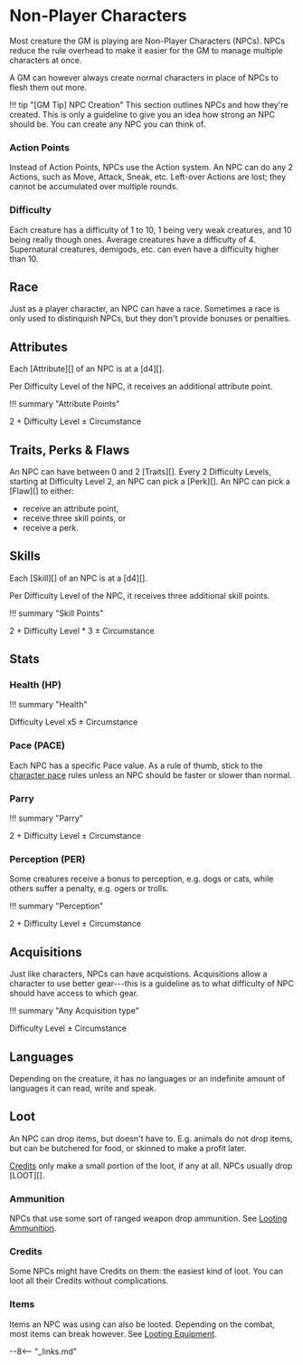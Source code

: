 # Non-Player Characters

Most creature the GM is playing are Non-Player Characters (NPCs). NPCs reduce
the rule overhead to make it easier for the GM to manage multiple characters at
once.

A GM can however always create normal characters in place of NPCs to flesh them
out more.

!!! tip "[GM Tip] NPC Creation"
    This section outlines NPCs and how they're created. This is only a guideline
    to give you an idea how strong an NPC should be. You can create any NPC you
    can think of.

### Action Points

Instead of Action Points, NPCs use the Action system. An NPC can do any 2
Actions, such as Move, Attack, Sneak, etc. Left-over Actions are lost; they
cannot be accumulated over multiple rounds.

### Difficulty

Each creature has a difficulty of 1 to 10, 1 being very weak creatures, and 10
being really though ones. Average creatures have a difficulty of 4. Supernatural
creatures, demigods, etc. can even have a difficulty higher than 10.

## Race

Just as a player character, an NPC can have a race. Sometimes a race is only
used to distinquish NPCs, but they don't provide bonuses or penalties.

## Attributes

Each [Attribute][] of an NPC is at a [d4][].

Per Difficulty Level of the NPC, it receives an additional attribute point.

!!! summary "Attribute Points"
    <div class="formula formula-top formula-bottom">
        <span data-bracket-bottom="Base">2</span> +
        <span data-bracket-top="Base">Difficulty Level</span> ±
        <span data-bracket-bottom="Perks / Flaws / Race">Circumstance</span>
    </div>

## Traits, Perks & Flaws

An NPC can have between 0 and 2 [Traits][]. Every 2 Difficulty Levels, starting
at Difficulty Level 2, an NPC can pick a [Perk][]. An NPC can pick a [Flaw][] to
either:

* receive an attribute point,
* receive three skill points, or
* receive a perk.

## Skills

Each [Skill][] of an NPC is at a [d4][].

Per Difficulty Level of the NPC, it receives three additional skill points.

!!! summary "Skill Points"
    <div class="formula formula-top formula-bottom">
        <span data-bracket-bottom="Base">2</span> +
        <span data-bracket-top="Base">Difficulty Level * 3</span> ±
        <span data-bracket-bottom="Perks / Flaws / Race">Circumstance</span>
    </div>

## Stats

### Health (HP)

!!! summary "Health"
    <div class="formula formula-top formula-bottom">
        <span data-bracket-bottom="Base">Difficulty Level</span>
        <span data-bracket-top="Base">x5</span> ±
        <span data-bracket-bottom="Perks / Flaws / Race">Circumstance</span>
    </div>

### Pace (PACE)

Each NPC has a specific Pace value. As a rule of thumb, stick to the [character
pace](/character/#pace-pace) rules unless an NPC should be faster or slower than
normal.

### Parry

!!! summary "Parry"
    <div class="formula formula-top formula-bottom">
        <span data-bracket-bottom="Base">2</span> +
        <span data-bracket-top="Base">Difficulty Level</span> ±
        <span data-bracket-bottom="Perks / Flaws / Race">Circumstance</span>
    </div>

### Perception (PER)

Some creatures receive a bonus to perception, e.g. dogs or cats, while others
suffer a penalty, e.g. ogers or trolls.

!!! summary "Perception"
    <div class="formula formula-top formula-bottom">
        <span data-bracket-bottom="Base">2</span> +
        <span data-bracket-top="Base">Difficulty Level</span> ±
        <span data-bracket-bottom="Perks / Flaws / Race">Circumstance</span>
    </div>

## Acquisitions

Just like characters, NPCs can have acquistions. Acquisitions allow a character
to use better gear---this is a guideline as to what difficulty of NPC should
have access to which gear.

!!! summary "Any Acquisition type"
    <div class="formula formula-top formula-bottom">
        <span data-bracket-bottom="Base">Difficulty Level</span> ±
        <span data-bracket-top="Perks / Flaws / Race">Circumstance</span>
    </div>

## Languages

Depending on the creature, it has no languages or an indefinite amount of
languages it can read, write and speak.

## Loot

An NPC can drop items, but doesn't have to. E.g. animals do not drop items, but
can be butchered for food, or skinned to make a profit later.

[Credits](/equipment#credits) only make a small portion of the loot, if any at
all. NPCs usually drop [LOOT][].

### Ammunition

NPCs that use some sort of ranged weapon drop ammunition. See [Looting
Ammunition](/equipment/#ammunition).

### Credits

Some NPCs might have Credits on them: the easiest kind of loot. You can loot all
their Credits without complications.

### Items

Items an NPC was using can also be looted. Depending on the combat, most items
can break however. See [Looting Equipment](/equipment/#equipment_1).

--8<-- "_links.md"
